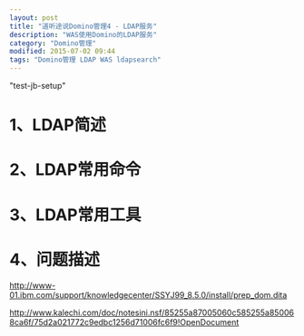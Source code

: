```yaml
---
layout: post
title: "道听途说Domino管理4 - LDAP服务"
description: "WAS使用Domino的LDAP服务"
category: "Domino管理"
modified: 2015-07-02 09:44
tags: "Domino管理 LDAP WAS ldapsearch"
---
```

"test-jb-setup"

# 1、LDAP简述
# 2、LDAP常用命令
# 3、LDAP常用工具
# 4、问题描述

http://www-01.ibm.com/support/knowledgecenter/SSYJ99_8.5.0/install/prep_dom.dita

http://www.kalechi.com/doc/notesini.nsf/85255a87005060c585255a850068ca6f/75d2a021772c9edbc1256d71006fc6f9!OpenDocument

